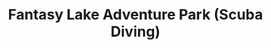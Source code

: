 ---
title: "Fantasy Lake Adventure Park (Scuba Diving)"
url: /rolesville/fantasy-lake-adventure-park-scuba-diving/
shop: diving
---